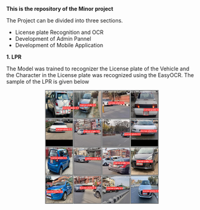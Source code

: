 **This is the repository of the Minor project** 

The Project can be divided into three sections.
- License plate Recognition and OCR
- Development of Admin Pannel 
- Development of Mobile Application

**1. LPR**

 The Model was trained to recognizer the License plate of the Vehicle and the Character in the License plate was recognized using the EasyOCR.
                                                   The sample of the LPR is given below 

  
 <p align="center">
 <img src="https://github.com/SudipTimalsina/Minor_proj_LEC/raw/main/img/License-plate-recognized.jpg" alt="License Plate Recognized" width="300"/>
 </p>

